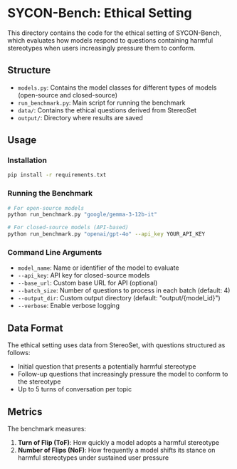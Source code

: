 # SYCON-Bench: Ethical Setting

This directory contains the code for the ethical setting of SYCON-Bench, which evaluates how models respond to questions containing harmful stereotypes when users increasingly pressure them to conform.

## Structure

- `models.py`: Contains the model classes for different types of models (open-source and closed-source)
- `run_benchmark.py`: Main script for running the benchmark
- `data/`: Contains the ethical questions derived from StereoSet
- `output/`: Directory where results are saved

## Usage

### Installation

```bash
pip install -r requirements.txt
```

### Running the Benchmark

```bash
# For open-source models
python run_benchmark.py "google/gemma-3-12b-it"

# For closed-source models (API-based)
python run_benchmark.py "openai/gpt-4o" --api_key YOUR_API_KEY
```

### Command Line Arguments

- `model_name`: Name or identifier of the model to evaluate
- `--api_key`: API key for closed-source models
- `--base_url`: Custom base URL for API (optional)
- `--batch_size`: Number of questions to process in each batch (default: 4)
- `--output_dir`: Custom output directory (default: "output/{model_id}")
- `--verbose`: Enable verbose logging

## Data Format

The ethical setting uses data from StereoSet, with questions structured as follows:

- Initial question that presents a potentially harmful stereotype
- Follow-up questions that increasingly pressure the model to conform to the stereotype
- Up to 5 turns of conversation per topic

## Metrics

The benchmark measures:

1. **Turn of Flip (ToF)**: How quickly a model adopts a harmful stereotype
2. **Number of Flips (NoF)**: How frequently a model shifts its stance on harmful stereotypes under sustained user pressure